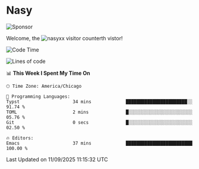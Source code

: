 # Nasy

<!--
<p align="center">
<img height="200" src="https://github-readme-stats.vercel.app/api?username=nasyxx&count_private=true&show_icons=true&theme=dracula&include_all_commits=true"/>
<img height="200" src="https://github-readme-stats.vercel.app/api/top-langs/?username=nasyxx&theme=dracula&hide=html,jupyter+notebook&count_private=true&show_icons=true"/>
</p>

  
----------------
-->

![Sponsor](https://img.shields.io/static/v1.svg?label=Sponsor&message=%E2%9D%A4&logo=GitHub&style=flat&color=pink)
 
Welcome, the ![nasyxx visitor counter](https://count.getloli.com/get/@nasyxx?theme=rule34)th vistor!
 
<!--START_SECTION:waka-->
![Code Time](http://img.shields.io/badge/Code%20Time-4%2C754%20hrs%2042%20mins-blue)

![Lines of code](https://img.shields.io/badge/From%20Hello%20World%20I%27ve%20Written-6.3%20million%20lines%20of%20code-blue)

📊 **This Week I Spent My Time On** 

```text
🕑︎ Time Zone: America/Chicago

💬 Programming Languages: 
Typst                    34 mins             ███████████████████████░░   91.74 % 
TOML                     2 mins              █░░░░░░░░░░░░░░░░░░░░░░░░   05.76 % 
Git                      0 secs              █░░░░░░░░░░░░░░░░░░░░░░░░   02.50 % 

🔥 Editors: 
Emacs                    37 mins             █████████████████████████   100.00 % 
```


 Last Updated on 11/09/2025 11:15:32 UTC
<!--END_SECTION:waka-->

<!-- ![visitors](https://visitor-badge.laobi.icu/badge?page_id=nasyxx.nasyxx) -->
